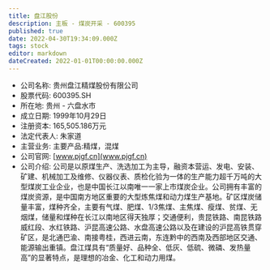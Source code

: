 ```yaml
---
title: 盘江股份
description: 主板 - 煤炭开采 - 600395
published: true
date: 2022-04-30T19:34:09.000Z
tags: stock
editor: markdown
dateCreated: 2022-01-01T00:00:00.000Z
---
```


- 公司名称: 贵州盘江精煤股份有限公司
- 股票代码: 600395.SH
- 所在地: 贵州 - 六盘水市
- 成立日期: 1999年10月29日
- 注册资本: 165,505.186万元
- 法定代表人: 朱家道
- 主营业务: 主要产品:精煤，混煤
- 公司官网: [www.pjgf.cn](www.pjgf.cn)
- 公司介绍: 公司是以原煤生产、洗选加工为主导，融资本营运、发电、安装、矿建、机械加工及维修、仪器仪表、质检化验为一体的生产能力超千万吨的大型煤炭工业企业，也是中国长江以南唯一一家上市煤炭企业。公司拥有丰富的煤炭资源，是中国南方地区重要的大型炼焦煤和动力煤生产基地。矿区煤炭储量丰富，煤种齐全，主要有气煤、肥煤、1/3焦煤、主焦煤、瘦煤、贫煤、无烟煤，储量和煤种在长江以南地区得天独厚；交通便利，贵昆铁路、南昆铁路威红段、水红铁路、沪昆高速公路、水盘高速公路以及在建设的沪昆高铁贯穿矿区，是北通巴渝、南接粤桂，西进云南，东连黔中的西南及西部地区交通、能源输出重镇。盘江煤具有“质量好、品种全、低灰、低硫、微磷、发热量高”的显著特点，是理想的冶金、化工和动力用煤。


